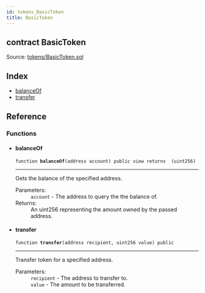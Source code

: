 ```yaml
---
id: tokens_BasicToken
title: BasicToken
---
```


<div class="contract-doc"><div class="contract"><h2 class="contract-header"><span class="contract-kind">contract</span> BasicToken</h2><div class="source">Source: <a href="https://github.com/FriendlyUser/solidity-smart-contracts//blob/v0.2.0/contracts/tokens/BasicToken.sol" target="_blank">tokens/BasicToken.sol</a></div></div><div class="index"><h2>Index</h2><ul><li><a href="tokens_BasicToken.html#balanceOf">balanceOf</a></li><li><a href="tokens_BasicToken.html#transfer">transfer</a></li></ul></div><div class="reference"><h2>Reference</h2><div class="functions"><h3>Functions</h3><ul><li><div class="item function"><span id="balanceOf" class="anchor-marker"></span><h4 class="name">balanceOf</h4><div class="body"><code class="signature">function <strong>balanceOf</strong><span>(address account) </span><span>public </span><span>view </span><span>returns  (uint256) </span></code><hr/><div class="description"><p>Gets the balance of the specified address.</p></div><dl><dt><span class="label-parameters">Parameters:</span></dt><dd><div><code>account</code> - The address to query the the balance of.</div></dd><dt><span class="label-return">Returns:</span></dt><dd>An uint256 representing the amount owned by the passed address.</dd></dl></div></div></li><li><div class="item function"><span id="transfer" class="anchor-marker"></span><h4 class="name">transfer</h4><div class="body"><code class="signature">function <strong>transfer</strong><span>(address recipient, uint256 value) </span><span>public </span></code><hr/><div class="description"><p>Transfer token for a specified address.</p></div><dl><dt><span class="label-parameters">Parameters:</span></dt><dd><div><code>recipient</code> - The address to transfer to.</div><div><code>value</code> - The amount to be transferred.</div></dd></dl></div></div></li></ul></div></div></div>
